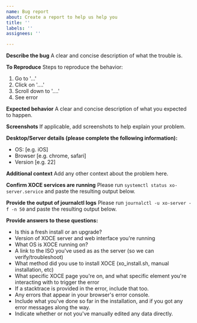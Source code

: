 ```yaml
---
name: Bug report
about: Create a report to help us help you
title: ''
labels: ''
assignees: ''

---
```


**Describe the bug**
A clear and concise description of what the trouble is.

**To Reproduce**
Steps to reproduce the behavior:
1. Go to '...'
2. Click on '....'
3. Scroll down to '....'
4. See error

**Expected behavior**
A clear and concise description of what you expected to happen.

**Screenshots**
If applicable, add screenshots to help explain your problem.

**Desktop/Server details (please complete the following information):**
 - OS: [e.g. iOS]
 - Browser [e.g. chrome, safari]
 - Version [e.g. 22]

**Additional context**
Add any other context about the problem here.

**Confirm XOCE services are running**
Please run ```systemctl status xo-server.service``` and paste the resulting output below. 

**Provide the output of journalctl logs**
Please run ```journalctl -u xo-server -f -n 50``` and paste the resulting output below. 

**Provide answers to these questions:**
* Is this a fresh install or an upgrade?
* Version of XOCE server and web interface you're running
* What OS is XOCE running on?
* A link to the ISO you've used as as the server (so we can verify/troubleshoot)
* What method did you use to install XOCE (xo_install.sh, manual installation, etc)
* What specific XOCE page you're on, and what specific element you're interacting with to trigger the error
* If a stacktrace is provided in the error, include that too.
* Any errors that appear in your browser's error console.
* Include what you've done so far in the installation, and if you got any error messages along the way.
* Indicate whether or not you've manually edited any data directly.
